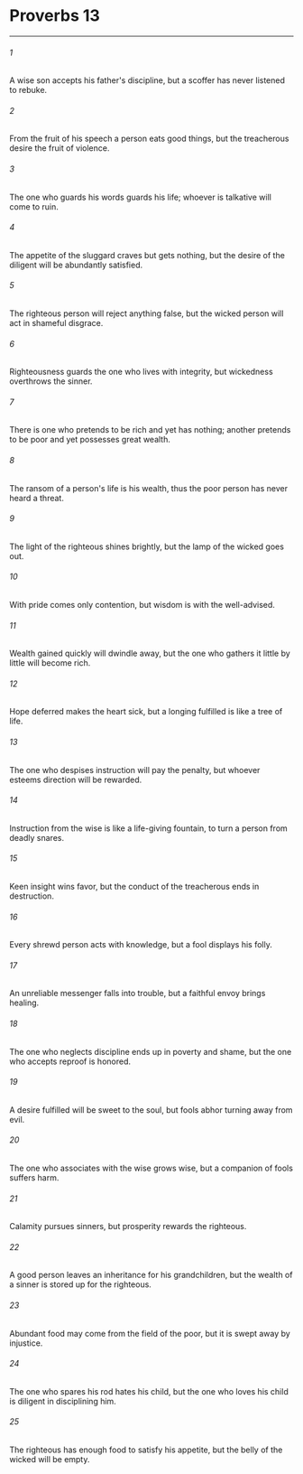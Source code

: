 # Proverbs 13
***



###### 1 
A wise son accepts his father's discipline, but a scoffer has never listened to rebuke. 

###### 2 
From the fruit of his speech a person eats good things, but the treacherous desire the fruit of violence. 

###### 3 
The one who guards his words guards his life; whoever is talkative will come to ruin. 

###### 4 
The appetite of the sluggard craves but gets nothing, but the desire of the diligent will be abundantly satisfied. 

###### 5 
The righteous person will reject anything false, but the wicked person will act in shameful disgrace. 

###### 6 
Righteousness guards the one who lives with integrity, but wickedness overthrows the sinner. 

###### 7 
There is one who pretends to be rich and yet has nothing; another pretends to be poor and yet possesses great wealth. 

###### 8 
The ransom of a person's life is his wealth, thus the poor person has never heard a threat. 

###### 9 
The light of the righteous shines brightly, but the lamp of the wicked goes out. 

###### 10 
With pride comes only contention, but wisdom is with the well-advised. 

###### 11 
Wealth gained quickly will dwindle away, but the one who gathers it little by little will become rich. 

###### 12 
Hope deferred makes the heart sick, but a longing fulfilled is like a tree of life. 

###### 13 
The one who despises instruction will pay the penalty, but whoever esteems direction will be rewarded. 

###### 14 
Instruction from the wise is like a life-giving fountain, to turn a person from deadly snares. 

###### 15 
Keen insight wins favor, but the conduct of the treacherous ends in destruction. 

###### 16 
Every shrewd person acts with knowledge, but a fool displays his folly. 

###### 17 
An unreliable messenger falls into trouble, but a faithful envoy brings healing. 

###### 18 
The one who neglects discipline ends up in poverty and shame, but the one who accepts reproof is honored. 

###### 19 
A desire fulfilled will be sweet to the soul, but fools abhor turning away from evil. 

###### 20 
The one who associates with the wise grows wise, but a companion of fools suffers harm. 

###### 21 
Calamity pursues sinners, but prosperity rewards the righteous. 

###### 22 
A good person leaves an inheritance for his grandchildren, but the wealth of a sinner is stored up for the righteous. 

###### 23 
Abundant food may come from the field of the poor, but it is swept away by injustice. 

###### 24 
The one who spares his rod hates his child, but the one who loves his child is diligent in disciplining him. 

###### 25 
The righteous has enough food to satisfy his appetite, but the belly of the wicked will be empty.
